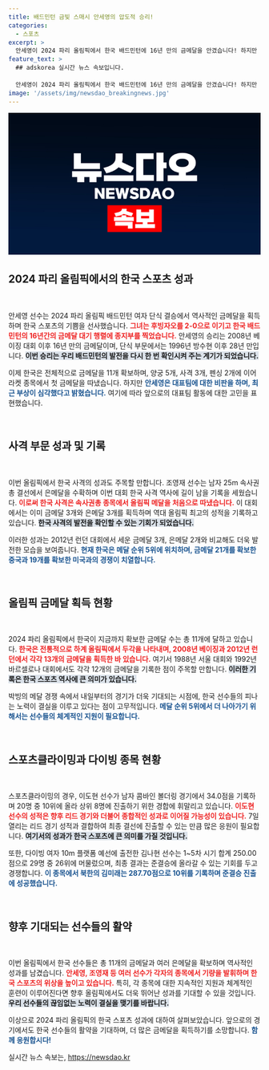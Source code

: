 ```yaml
---
title: 배드민턴 금빛 스매시 안세영의 압도적 승리!
categories:
  - 스포츠
excerpt: >
  안세영이 2024 파리 올림픽에서 한국 배드민턴에 16년 만의 금메달을 안겼습니다! 하지만 경기 후 대표팀에 대한 비판의 목소리를 내며 향후 행보에 의문을 남겼습니다. 금메달 11개 달성한 한국, 최강의 모습을 보여주고 있습니다!
feature_text: >
  ## adskorea 실시간 뉴스 속보입니다.

  안세영이 2024 파리 올림픽에서 한국 배드민턴에 16년 만의 금메달을 안겼습니다! 하지만 경기 후 대표팀에 대한 비판의 목소리를 내며 향후 행보에 의문을 남겼습니다. 금메달 11개 달성한 한국, 최강의 모습을 보여주고 있습니다!
image: '/assets/img/newsdao_breakingnews.jpg'
---
```


<p><img src="/assets/img/newsdao_breakingnews.jpg" alt="adskorea 속보" /></p>

<h2 data-ke-size="size26">2024 파리 올림픽에서의 한국 스포츠 성과</h2>

<p data-ke-size="size16">&nbsp;</p>

<p>안세영 선수는 2024 파리 올림픽 배드민턴 여자 단식 결승에서 역사적인 금메달을 획득하며 한국 스포츠의 기쁨을 선사했습니다. <b><span style="color: #ee2323;">그녀는 후빙자오를 2-0으로 이기고 한국 배드민턴의 16년간의 금메달 대기 행렬에 종지부를 찍었습니다.</span></b> 안세영의 승리는 2008년 베이징 대회 이후 16년 만의 금메달이며, 단식 부문에서는 1996년 방수현 이후 28년 만입니다. <b><span style="background-color: #21538527;">이번 승리는 우리 배드민턴의 발전을 다시 한 번 확인시켜 주는 계기가 되었습니다.</span></b> </p>

<p>이제 한국은 전체적으로 금메달을 11개 확보하며, 양궁 5개, 사격 3개, 펜싱 2개에 이어 라켓 종목에서 첫 금메달을 따냈습니다. 하지만 <b><span style="color: #1a5490;">안세영은 대표팀에 대한 비판을 하며, 최근 부상이 심각했다고 밝혔습니다.</span></b> 여기에 따라 앞으로의 대표팀 활동에 대한 고민을 표현했습니다.</p>

<p data-ke-size="size16">&nbsp;</p>

<h2 data-ke-size="size26">사격 부문 성과 및 기록</h2>

<p data-ke-size="size16">&nbsp;</p>

<p>이번 올림픽에서 한국 사격의 성과도 주목할 만합니다. 조영재 선수는 남자 25m 속사권총 결선에서 은메달을 수확하며 이번 대회 한국 사격 역사에 길이 남을 기록을 세웠습니다. <b><span style="color: #ee2323;">이로써 한국 사격은 속사권총 종목에서 올림픽 메달을 처음으로 따냈습니다.</span></b> 이 대회에서는 이미 금메달 3개와 은메달 3개를 획득하며 역대 올림픽 최고의 성적을 기록하고 있습니다. <b><span style="background-color: #21538527;">한국 사격의 발전을 확인할 수 있는 기회가 되었습니다.</span></b></p>

<p>이러한 성과는 2012년 런던 대회에서 세운 금메달 3개, 은메달 2개와 비교해도 더욱 발전한 모습을 보여줍니다. <b><span style="color: #1a5490;">현재 한국은 메달 순위 5위에 위치하며, 금메달 21개를 확보한 중국과 19개를 확보한 미국과의 경쟁이 치열합니다.</span></b></p>

<p data-ke-size="size16">&nbsp;</p>

<h2 data-ke-size="size26">올림픽 금메달 획득 현황</h2>

<p data-ke-size="size16">&nbsp;</p>

<p>2024 파리 올림픽에서 한국이 지금까지 확보한 금메달 수는 총 11개에 달하고 있습니다. <b><span style="color: #ee2323;">한국은 전통적으로 하계 올림픽에서 두각을 나타내며, 2008년 베이징과 2012년 런던에서 각각 13개의 금메달을 획득한 바 있습니다.</span></b> 여기서 1988년 서울 대회와 1992년 바르셀로나 대회에서도 각각 12개의 금메달을 기록한 점이 주목할 만합니다. <b><span style="background-color: #21538527;">이러한 기록은 한국 스포츠 역사에 큰 의미가 있습니다.</span></b></p>

<p>박빙의 메달 경쟁 속에서 내일부터의 경기가 더욱 기대되는 시점에, 한국 선수들의 피나는 노력이 결실을 이루고 있다는 점이 고무적입니다. <b><span style="color: #1a5490;">메달 순위 5위에서 더 나아가기 위해서는 선수들의 체계적인 지원이 필요합니다.</span></b></p>

<p data-ke-size="size16">&nbsp;</p>

<h2 data-ke-size="size26">스포츠클라이밍과 다이빙 종목 현황</h2>

<p data-ke-size="size16">&nbsp;</p>

<p>스포츠클라이밍의 경우, 이도현 선수가 남자 콤바인 볼더링 경기에서 34.0점을 기록하며 20명 중 10위에 올라 상위 8명에 진출하기 위한 경합에 휘말리고 있습니다. <b><span style="color: #ee2323;">이도현 선수의 성적은 향후 리드 경기와 더불어 종합적인 성과로 이어질 가능성이 있습니다.</span></b> 7일 열리는 리드 경기 성적과 결합하여 최종 결선에 진출할 수 있는 만큼 많은 응원이 필요합니다. <b><span style="background-color: #21538527;">여기서의 성과가 한국 스포츠에 큰 의미를 가질 것입니다.</span></b></p>

<p>또한, 다이빙 여자 10m 플랫폼 예선에 출전한 김나현 선수는 1~5차 시기 합계 250.00점으로 29명 중 26위에 머물렀으며, 최종 결과는 준결승에 올라갈 수 있는 기회를 두고 경쟁합니다. <b><span style="color: #1a5490;">이 종목에서 북한의 김미래는 287.70점으로 10위를 기록하며 준결승 진출에 성공했습니다.</span></b></p>

<p data-ke-size="size16">&nbsp;</p>

<h2 data-ke-size="size26">향후 기대되는 선수들의 활약</h2>

<p data-ke-size="size16">&nbsp;</p>

<p>이번 올림픽에서 한국 선수들은 총 11개의 금메달과 여러 은메달을 확보하며 역사적인 성과를 남겼습니다. <b><span style="color: #ee2323;">안세영, 조영재 등 여러 선수가 각자의 종목에서 기량을 발휘하며 한국 스포츠의 위상을 높이고 있습니다.</span></b> 특히, 각 종목에 대한 지속적인 지원과 체계적인 훈련이 이루어진다면 향후 올림픽에서도 더욱 뛰어난 성과를 기대할 수 있을 것입니다. <b><span style="background-color: #21538527;">우리 선수들의 끊임없는 노력이 결실을 맺기를 바랍니다.</span></b></p>

<p>이상으로 2024 파리 올림픽의 한국 스포츠 성과에 대하여 살펴보았습니다. 앞으로의 경기에서도 한국 선수들의 활약을 기대하며, 더 많은 금메달을 획득하기를 소망합니다. <b><span style="color: #1a5490;">함께 응원합시다!</span></b></p>
실시간 뉴스 속보는, <a href="https://newsdao.kr" rel="dofollow">https://newsdao.kr</a>


